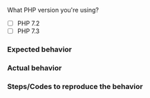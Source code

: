 What PHP version you're using?

- [ ] PHP 7.2
- [ ] PHP 7.3

### Expected behavior

### Actual behavior

### Steps/Codes to reproduce the behavior

